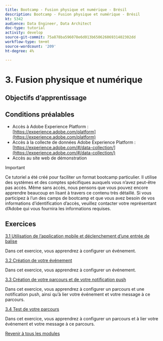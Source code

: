 ```yaml
---
title: Bootcamp - Fusion physique et numérique - Brésil
description: Bootcamp - Fusion physique et numérique - Brésil
kt: 5342
audience: Data Engineer, Data Architect
doc-type: tutorial
activity: develop
source-git-commit: 75a878ba596078e6d013b65062606931402302dd
workflow-type: tm+mt
source-wordcount: '209'
ht-degree: 4%

---
```


# 3. Fusion physique et numérique

## Objectifs d’apprentissage

## Conditions préalables

- Accès à Adobe Experience Platform : [https://experience.adobe.com/platform](https://experience.adobe.com/platform)
- Accès à la collecte de données Adobe Experience Platform : [https://experience.adobe.com/#/data-collection/](https://experience.adobe.com/#/data-collection/)
- Accès au site web de démonstration

>[!IMPORTANT]
>
>Ce tutoriel a été créé pour faciliter un format bootcamp particulier. Il utilise des systèmes et des comptes spécifiques auxquels vous n’avez peut-être pas accès. Même sans accès, nous pensons que vous pouvez encore apprendre beaucoup en lisant à travers ce contenu très détaillé. Si vous participez à l’un des camps de bootcamp et que vous avez besoin de vos informations d’identification d’accès, veuillez contacter votre représentant d’Adobe qui vous fournira les informations requises.

## Exercices

[3.1 Utilisation de l’application mobile et déclenchement d’une entrée de balise](./ex1.md)

Dans cet exercice, vous apprendrez à configurer un événement.

[3.2 Création de votre événement](./ex2.md)

Dans cet exercice, vous apprendrez à configurer un événement.

[3.3 Création de votre parcours et de votre notification push](./ex3.md)

Dans cet exercice, vous apprendrez à configurer un parcours et une notification push, ainsi qu’à lier votre événement et votre message à ce parcours.

[3.4 Test de votre parcours](./ex4.md)

Dans cet exercice, vous apprendrez à configurer un parcours et à lier votre événement et votre message à ce parcours.

[Revenir à tous les modules](../../overview.md)
